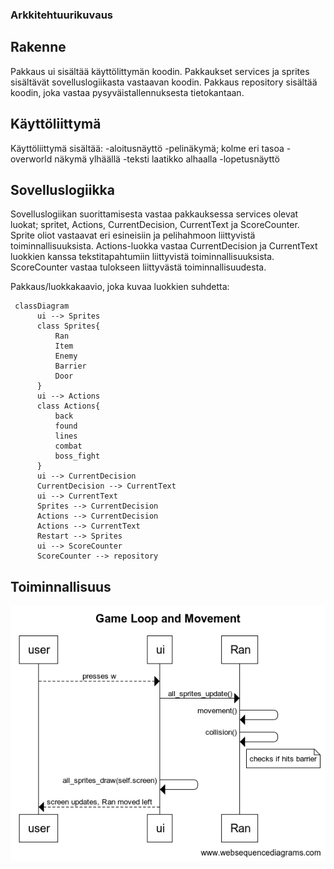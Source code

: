 ### Arkkitehtuurikuvaus

## Rakenne
Pakkaus ui sisältää käyttölittymän koodin. Pakkaukset services ja sprites sisältävät sovelluslogiikasta vastaavan koodin. Pakkaus repository sisältää koodin, joka vastaa pysyväistallennuksesta tietokantaan.

## Käyttöliittymä
Käyttöliittymä sisältää:
 -aloitusnäyttö
 -pelinäkymä; kolme eri tasoa
  -overworld näkymä ylhäällä
  -teksti laatikko alhaalla
 -lopetusnäyttö
 
 ## Sovelluslogiikka
Sovelluslogiikan suorittamisesta vastaa pakkauksessa services olevat luokat; spritet, Actions, CurrentDecision, CurrentText ja ScoreCounter.
Sprite oliot vastaavat eri esineisiin ja pelihahmoon liittyvistä toiminnallisuuksista. Actions-luokka vastaa CurrentDecision ja CurrentText luokkien kanssa tekstitapahtumiin liittyvistä toiminnallisuuksista. ScoreCounter vastaa tulokseen liittyvästä toiminnallisuudesta.

 Pakkaus/luokkakaavio, joka kuvaa luokkien suhdetta:
```mermaid
 classDiagram
      ui --> Sprites
      class Sprites{
          Ran
          Item
          Enemy
          Barrier
          Door
      }
      ui --> Actions
      class Actions{
          back
          found
          lines
          combat
          boss_fight
      }
      ui --> CurrentDecision
      CurrentDecision --> CurrentText
      ui --> CurrentText
      Sprites --> CurrentDecision
      Actions --> CurrentDecision
      Actions --> CurrentText
      Restart --> Sprites
      ui --> ScoreCounter
      ScoreCounter --> repository
```

## Toiminnallisuus
![game loop and movement](https://github.com/emlyy/ot-harjoitustyo/blob/master/dokumentaatio/kuvat/Game%20Loop%20and%20Movement.png)
